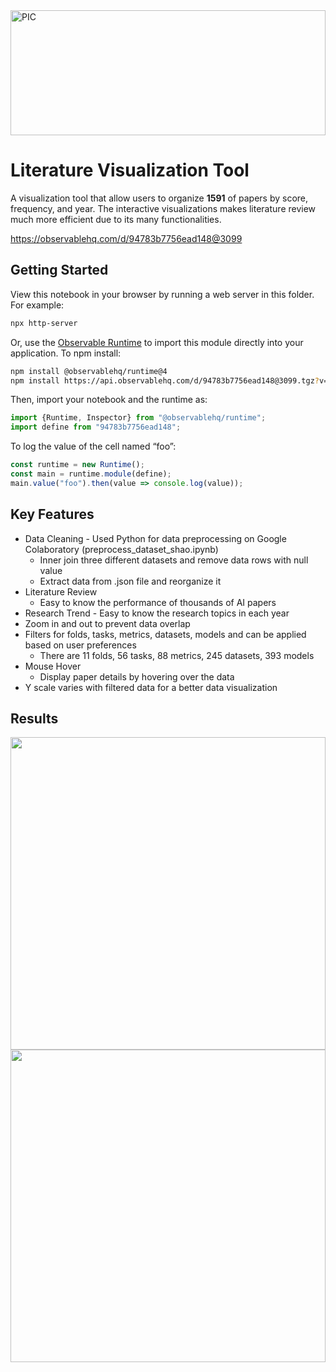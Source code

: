 <div>
<img width = "100%" align="center" alt="PIC" height="200px" src="https://www.linkpicture.com/q/d3_js_topic.png" />
<div/>
  
# Literature Visualization Tool
A visualization tool that allow users to organize **1591** of papers by score, frequency, and year. The interactive visualizations makes literature review much more efficient due to its many functionalities.

https://observablehq.com/d/94783b7756ead148@3099

## Getting Started
View this notebook in your browser by running a web server in this folder. For
example:

~~~sh
npx http-server
~~~

Or, use the [Observable Runtime](https://github.com/observablehq/runtime) to
import this module directly into your application. To npm install:

~~~sh
npm install @observablehq/runtime@4
npm install https://api.observablehq.com/d/94783b7756ead148@3099.tgz?v=3
~~~

Then, import your notebook and the runtime as:

~~~js
import {Runtime, Inspector} from "@observablehq/runtime";
import define from "94783b7756ead148";
~~~

To log the value of the cell named “foo”:

~~~js
const runtime = new Runtime();
const main = runtime.module(define);
main.value("foo").then(value => console.log(value));
~~~

## Key Features
* Data Cleaning - Used Python for data preprocessing on Google Colaboratory (preprocess_dataset_shao.ipynb)
  - Inner join three different datasets and remove data rows with null value
  - Extract data from .json file and reorganize it
* Literature Review 
  - Easy to know the performance of thousands of AI papers
* Research Trend - Easy to know the research topics in each year
* Zoom in and out to prevent data overlap
* Filters for folds, tasks, metrics, datasets, models and can be applied based on user preferences
  - There are 11 folds, 56 tasks, 88 metrics, 245 datasets, 393 models
* Mouse Hover
  - Display paper details by hovering over the data
* Y scale varies with filtered data for a better data visualization
  
## Results
<p align="center">
  <img width="100%" height="500" src="https://www.linkpicture.com/q/score_vs_year.png">
  <img width="100%" height="500" src="https://www.linkpicture.com/q/freq_vs_year.png">
</p>


